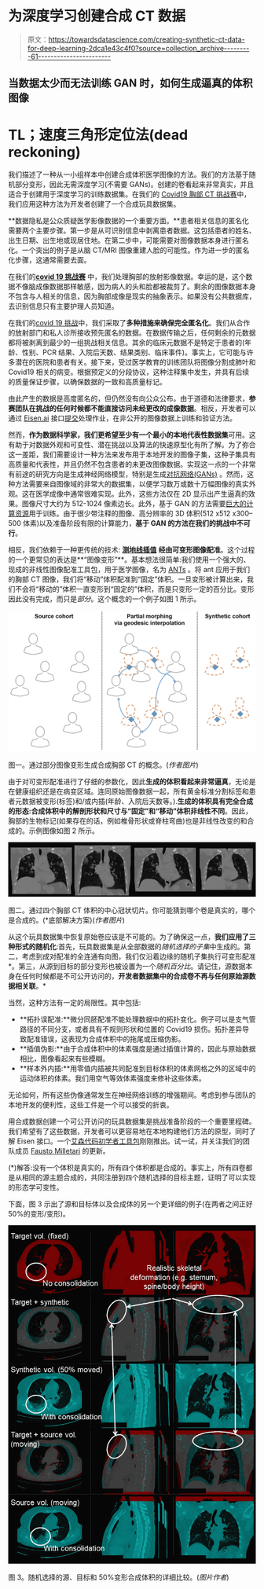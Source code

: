 # 为深度学习创建合成 CT 数据

> 原文：<https://towardsdatascience.com/creating-synthetic-ct-data-for-deep-learning-2dca1e43c4f0?source=collection_archive---------61----------------------->

## 当数据太少而无法训练 GAN 时，如何生成逼真的体积图像

# TL；速度三角形定位法(dead reckoning)

我们描述了一种从一小组样本中创建合成体积医学图像的方法。我们的方法基于随机部分变形，因此无需深度学习(不需要 GANs)。创建的卷看起来非常真实，并且适合于创建用于深度学习的训练数据集。在我们的 [Covid19 胸部 CT 挑战赛](https://www.covid19challenge.eu/)中，我们应用这种方法为开发者创建了一个合成玩具数据集。

**数据隐私是公众质疑医学影像数据的一个重要方面。**患者相关信息的匿名化需要两个主要步骤。第一步是从可识别信息中剥离患者数据。这包括患者的姓名、出生日期、出生地或现居住地。在第二步中，可能需要对图像数据本身进行匿名化。一个突出的例子是从脑 CT/MRI 图像重建人脸的可能性。作为进一步的匿名化步骤，这通常需要去面。

在我们的[**covid 19 挑战赛**](https://www.covid19challenge.eu/) 中，我们处理胸部的放射影像数据。幸运的是，这个数据不像脑成像数据那样敏感，因为病人的头和脸都被裁剪了。剩余的图像数据本身不包含与人相关的信息，因为胸部成像是现实的抽象表示。如果没有公共数据库，去识别信息只有主要护理人员知道。

在我们的[covid 19 挑战](https://www.covid19challenge.eu/)中，我们采取了**多种措施来确保完全匿名化**。我们从合作的放射部门和私人诊所接收预先匿名的数据。在数据传输之后，任何剩余的元数据都将被剥离到最少的一组挑战相关信息。其余的临床元数据不是特定于患者的(年龄、性别、PCR 结果、入院后天数、结果类别、临床事件)。事实上，它可能与许多潜在的医院和患者有关。接下来，受过医学教育的训练团队将图像分割成肺叶和 Covid19 相关的病变。根据预定义的分段协议，这种注释集中发生，并具有后续的质量保证步骤，以确保数据的一致和高质量标记。

由此产生的数据是高度匿名的，但仍然没有向公众公布。由于道德和法律要求，**参赛团队在挑战的任何时候都不能直接访问未经更改的成像数据**。相反，开发者可以通过 [Eisen.ai](https://eisen.ai/) 接口[提交](https://medium.com/analytics-vidhya/deep-learning-on-covid-19-data-with-eisen-7ad5b5657ff9)处理作业，在非公开的图像数据上训练和验证方法。

然而，**作为数据科学家，我们更希望至少有一个最小的本地代表性数据集**可用。这有助于对数据外观和可变性、潜在挑战以及算法的快速原型化有所了解。为了弥合这一差距，我们需要设计一种方法来发布用于本地开发的图像子集，这种子集具有高质量和代表性，并且仍然不包含患者的未更改图像数据。实现这一点的一个非常有前途的研究方向是生成神经网络模型，特别是生成[对抗网络(GANs)](https://arxiv.org/abs/1809.07294) 。然而，这种方法需要来自图像域的非常大的数据集，以便学习数万或数十万幅图像的真实外观。这在医学成像中通常很难实现。此外，这些方法仅在 2D 显示出产生逼真的效果。图像尺寸大约为 512-1024 像素边长。此外，基于 GAN 的方法需要[巨大的计算资源](https://www.fastcompany.com/90244767/see-the-shockingly-realistic-images-made-by-googles-new-ai)用于训练。由于很少带注释的图像、高分辨率的 3D 体积(512 x512 x300–500 体素)以及准备阶段有限的计算能力，**基于 GAN 的方法在我们的挑战中不可行**。

相反，我们依赖于一种更传统的技术: [**测地线插值**](https://github.com/stnava/Morpheus) **经由可变形图像配准**。这个过程的一个更常见的表达是**“图像变形”**。基本想法很简单:我们使用一个强大的、现成的非线性图像配准工具包，用于医学图像，名为 [ANTs](http://stnava.github.io/ANTs/) 。将 ant 应用于我们的胸部 CT 图像，我们将“移动”体积配准到“固定”体积。一旦变形被计算出来，我们不会将“移动的”体积一直变形到“固定的”体积，而是只变形一定的百分比。变形因此没有完成，而只是*部分*。这个概念的一个例子如图 1 所示。

![](img/11e75146014a95abf3e127ffa9abbe5d.png)

图一。通过部分图像变形生成合成胸部 CT 的概念。(*作者图片*)

由于对可变形配准进行了仔细的参数化，因此**生成的体积看起来非常逼真**，无论是在健康组织还是在病变区域。连同原始图像数据一起，所有黄金标准分割标签和患者元数据被变形(标签)和/或内插(年龄、入院后天数等。).**生成的体积具有完全合成的形态:合成体积中的解剖形状和尺寸与“固定”和“移动”体积非线性不同**。因此，胸部的生物标记(如果存在的话，例如椎骨形状或脊柱弯曲)也是非线性改变的和合成的。示例图像如图 2 所示。

![](img/bfed163a046abc7f8ac9ffe901b6e2a7.png)

图二。通过四个胸部 CT 体积的中心冠状切片。你可能猜到哪个卷是真实的，哪个是合成的。(*底部解决方案)(*作者图片*)

从这个玩具数据集中恢复原始卷应该是不可能的。为了确保这一点，**我们应用了三种形式的随机化**:首先，玩具数据集是从全部数据的*随机选择的子集*中生成的。第二，考虑到成对配准的全连通有向图，我们仅沿着边缘的随机子集执行可变形配准*。第三，从源到目标的部分变形也被设置为一个*随机百分比*。请记住，源数据本身在任何时候都是不可公开访问的，**开发者数据集中的合成卷不再与任何原始源数据相关联**。*

当然，这种方法有一定的局限性。其中包括:

*   **拓扑误配准:**微分同胚配准不能处理数据中的拓扑变化。例子可以是支气管路径的不同分支，或者具有不规则形状和位置的 Covid19 损伤。拓扑差异导致配准错误，这表现为合成体积中的拖尾或压缩伪影。
*   **插值伪影:**由于合成体积中的体素强度是通过插值计算的，因此与原始数据相比，图像看起来有些模糊。
*   **样本外内插:**用零值内插被共同配准到目标体积的体素网格之外的区域中的运动体积的体素。我们用空气等效体素强度来修补这些体素。

无论如何，所有这些伪像通常发生在神经网络训练的增强期间。考虑到参与团队的本地开发的便利性，这些工件是一个可以接受的折衷。

用合成数据创建一个可公开访问的玩具数据集是挑战准备阶段的一个重要里程碑。我们希望有了这些数据，开发者可以更容易地在本地构建他们方法的原型，同时了解 Eisen 接口。一个[艾森代码初学者工具包](https://gist.github.com/faustomilletari/1c1d9d671641e36e63199d26bb232d58)刚刚推出。试一试，并关注我们的团队成员 [Fausto Milletari](https://medium.com/u/a5d79f344c19?source=post_page-----2dca1e43c4f0--------------------------------) 的更新。

(*)解答:没有一个体积是真实的，所有四个体积都是合成的。事实上，所有四卷都是从相同的源主题合成的，共同注册到四个随机选择的目标主题，证明了可以实现的形态学可变性。

下面，图 3 示出了源和目标体以及合成体的另一个更详细的例子(在两者之间正好 50%的变形/变形)。

![](img/c0e2893a0140aab467752f9d701a8a0d.png)

图 3。随机选择的源、目标和 50%变形合成体积的详细比较。(*图片作者*)